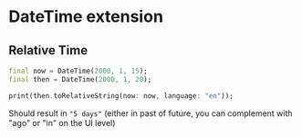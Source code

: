 # DateTime extension

## Relative Time

```dart
final now = DateTime(2000, 1, 15);
final then = DateTime(2000, 1, 20);

print(then.toRelativeString(now: now, language: "en"));
```

Should result in `"5 days"` (either in past of future, you can complement with "ago" or "in" on the UI level)